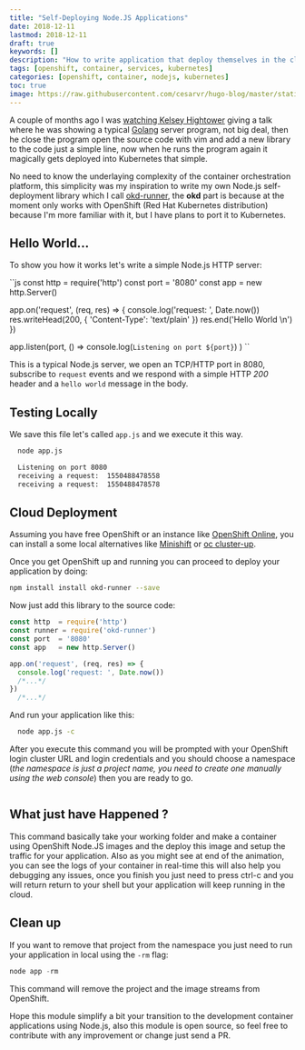 ```yaml
---
title: "Self-Deploying Node.JS Applications"
date: 2018-12-11
lastmod: 2018-12-11
draft: true
keywords: []
description: "How to write application that deploy themselves in the cloud."
tags: [openshift, container, services, kubernetes]
categories: [openshift, container, nodejs, kubernetes]
toc: true
image: https://raw.githubusercontent.com/cesarvr/hugo-blog/master/static/static/logo/profiler.png
---
```


A couple of months ago I was [watching Kelsey Hightower](https://www.youtube.com/watch?v=XPC-hFL-4lU) giving a talk where he was showing a typical [Golang](https://golang.org) server program, not big deal, then he close the program open the source code with vim and add a new library to the code just a simple line, now when he runs the program again it magically gets deployed into Kubernetes that simple.

No need to know the underlaying complexity of the container orchestration platform, this simplicity was my inspiration to write my own Node.js self-deployment library which I call [okd-runner](), the **okd** part is because at the moment only works with OpenShift (Red Hat Kubernetes distribution) because I'm more familiar with it, but I have plans to port it to Kubernetes.

## Hello World...

To show you how it works let's write a simple Node.js HTTP server:

``js
const http = require('http')
const port = '8080'
const app = new http.Server()

app.on('request', (req, res) => {
  console.log('request: ', Date.now())
  res.writeHead(200, { 'Content-Type': 'text/plain' })
  res.end('Hello World \n')
})

app.listen(port, () =>  console.log(`Listening on port ${port}`) )
``

This is a typical Node.js server, we open an TCP/HTTP port in 8080, subscribe to ``request`` events and we respond with a simple HTTP *200* header and a ``hello world`` message in the body.


## Testing Locally

We save this file let's called ``app.js`` and we execute it this way.

```sh
  node app.js

  Listening on port 8080
  receiving a request:  1550488478558
  receiving a request:  1550488478578
```

## Cloud Deployment

Assuming you have free OpenShift or an instance like [OpenShift Online](https://manage.openshift.com/), you can install a some local alternatives like [Minishift](https://github.com/minishift/minishift) or [oc cluster-up](https://github.com/cesarvr/Openshift#ocup).


Once you get OpenShift up and running you can proceed to deploy your application by doing:

```sh
npm install install okd-runner --save
```

Now just add this library to the source code:

```js
const http  = require('http')
const runner = require('okd-runner')
const port  = '8080'
const app   = new http.Server()

app.on('request', (req, res) => {
  console.log('request: ', Date.now())
  /*...*/
})
  /*...*/
```

And run your application like this:


```sh
  node app.js -c
```


After you execute this command you will be prompted with your OpenShift login cluster URL and login credentials and you should choose a namespace (*the namespace is just a project name, you need to create one manually using the web console*) then you are ready to go.  

![]()


## What just have Happened ?

This command basically take your working folder and make a container using OpenShift Node.JS images and the deploy this image and setup the traffic for your application. Also as you might see at end of the animation, you can see the logs of your container in real-time this will also help you debugging any issues, once you finish you just need to press ctrl-c and you will return return to your shell but your application will keep running in the cloud.  

## Clean up

If you want to remove that project from the namespace you just need to run your application in local using the ``-rm`` flag:

```js
node app -rm
```

This command will remove the project and the image streams from OpenShift.


Hope this module simplify a bit your transition to the development container applications using Node.js, also this module is open source, so feel free to contribute with any improvement or change just send a PR.  
